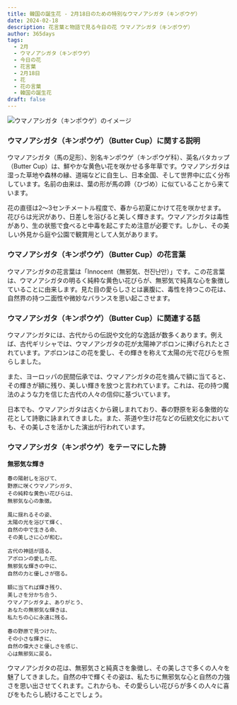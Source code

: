 ```yaml
---
title: 韓国の誕生花 - 2月18日のための特別なウマノアシガタ（キンポウゲ）
date: 2024-02-18
description: 花言葉と物語で見る今日の花 ウマノアシガタ（キンポウゲ）
author: 365days
tags:
  - 2月
  - ウマノアシガタ（キンポウゲ）
  - 今日の花
  - 花言葉
  - 2月18日
  - 花
  - 花の言葉
  - 韓国の誕生花
draft: false
---
```



![ウマノアシガタ（キンポウゲ）のイメージ](https://cdn.pixabay.com/photo/2023/07/02/07/20/buttercup-8101494_1280.jpg#center#center)


### ウマノアシガタ（キンポウゲ）（Butter Cup）に関する説明

ウマノアシガタ（馬の足形）、別名キンポウゲ（キンポウゲ科）、英名バタカップ（Butter Cup）は、鮮やかな黄色い花を咲かせる多年草です。ウマノアシガタは湿った草地や森林の縁、道端などに自生し、日本全国、そして世界中に広く分布しています。名前の由来は、葉の形が馬の蹄（ひづめ）に似ていることから来ています。

花の直径は2～3センチメートル程度で、春から初夏にかけて花を咲かせます。花びらは光沢があり、日差しを浴びると美しく輝きます。ウマノアシガタは毒性があり、生の状態で食べると中毒を起こすため注意が必要です。しかし、その美しい外見から庭や公園で観賞用として人気があります。

### ウマノアシガタ（キンポウゲ）（Butter Cup）の花言葉

ウマノアシガタの花言葉は「Innocent（無邪気、천진난만）」です。この花言葉は、ウマノアシガタの明るく純粋な黄色い花びらが、無邪気で純真な心を象徴していることに由来します。見た目の愛らしさとは裏腹に、毒性を持つこの花は、自然界の持つ二面性や微妙なバランスを思い起こさせます。

### ウマノアシガタ（キンポウゲ）（Butter Cup）に関連する話

ウマノアシガタには、古代からの伝説や文化的な逸話が数多くあります。例えば、古代ギリシャでは、ウマノアシガタの花が太陽神アポロンに捧げられたとされています。アポロンはこの花を愛し、その輝きを称えて太陽の光で花びらを照らしました。

また、ヨーロッパの民間伝承では、ウマノアシガタの花を摘んで額に当てると、その輝きが額に残り、美しい輝きを放つと言われています。これは、花の持つ魔法のような力を信じた古代の人々の信仰に基づいています。

日本でも、ウマノアシガタは古くから親しまれており、春の野原を彩る象徴的な花として詩歌に詠まれてきました。また、茶道や生け花などの伝統文化においても、その美しさを活かした演出が行われています。

### ウマノアシガタ（キンポウゲ）をテーマにした詩

**無邪気な輝き**

	春の陽射しを浴びて、  
	野原に咲くウマノアシガタ、  
	その純粋な黄色い花びらは、  
	無邪気な心の象徴。
	
	風に揺れるその姿、  
	太陽の光を浴びて輝く、  
	自然の中で生きる命、  
	その美しさに心が和む。
	
	古代の神話が語る、  
	アポロンの愛した花、  
	無邪気な輝きの中に、  
	自然の力と優しさが宿る。
	
	額に当てれば輝き残り、  
	美しさを分かち合う、  
	ウマノアシガタよ、ありがとう、  
	あなたの無邪気な輝きは、  
	私たちの心に永遠に残る。
	
	春の野原で見つけた、  
	その小さな輝きに、  
	自然の偉大さと優しさを感じ、  
	心は無邪気に戻る。

ウマノアシガタの花は、無邪気さと純真さを象徴し、その美しさで多くの人々を魅了してきました。自然の中で輝くその姿は、私たちに無邪気な心と自然の力強さを思い出させてくれます。これからも、その愛らしい花びらが多くの人々に喜びをもたらし続けることでしょう。


